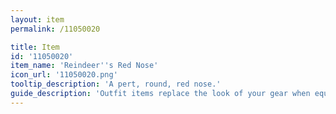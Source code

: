```yaml
---
layout: item
permalink: /11050020

title: Item
id: '11050020'
item_name: 'Reindeer''s Red Nose'
icon_url: '11050020.png'
tooltip_description: 'A pert, round, red nose.'
guide_description: 'Outfit items replace the look of your gear when equipped.'
---
```


